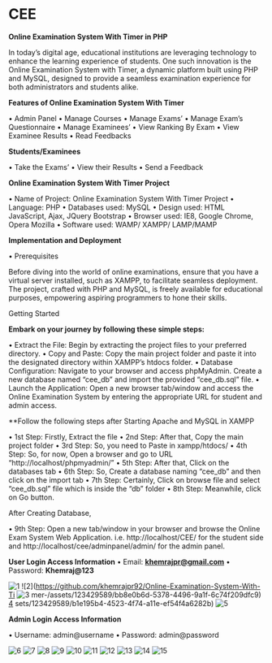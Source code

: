 # CEE

**Online Examination System With Timer in PHP**

In today’s digital age, educational institutions are leveraging technology to enhance the learning experience of students. One such innovation is the Online Examination System with Timer, a dynamic platform built using PHP and MySQL, designed to provide a seamless examination experience for both administrators and students alike.

**Features of Online Examination System With Timer**

•	Admin Panel
•	Manage Courses
•	Manage Exams’
•	Manage Exam’s Questionnaire
•	Manage Examinees’
•	View Ranking By Exam
•	View Examinee Results
•	Read Feedbacks

**Students/Examinees**

•	Take the Exams’
•	View their Results
•	Send a Feedback

**Online Examination System With Timer Project**

•	Name of Project: Online Examination System With Timer Project
•	Language: PHP
•	Databases used: MySQL
•	Design used: HTML JavaScript, Ajax, JQuery Bootstrap
•	Browser used: IE8, Google Chrome, Opera Mozilla
•	Software used: WAMP/ XAMPP/ LAMP/MAMP

**Implementation and Deployment**

•	Prerequisites

Before diving into the world of online examinations, ensure that you have a virtual server installed, such as XAMPP, to facilitate seamless deployment. The project, crafted with PHP and MySQL, is freely available for educational purposes, empowering aspiring programmers to hone their skills.

Getting Started

**Embark on your journey by following these simple steps:**

•	Extract the File: Begin by extracting the project files to your preferred directory.
•	Copy and Paste: Copy the main project folder and paste it into the designated directory within XAMPP’s htdocs folder.
•	Database Configuration: Navigate to your browser and access phpMyAdmin. Create a new database named “cee_db” and import the provided “cee_db.sql” file.
•	Launch the Application: Open a new browser tab/window and access the Online Examination System by entering the appropriate URL for student and admin access.

**Follow the following steps after Starting Apache and   MySQL in XAMPP

•	1st Step: Firstly, Extract the file
•	2nd Step: After that, Copy the main project folder
•	3rd Step: So, you need to Paste in xampp/htdocs/
•	4th Step: So, for now, Open a browser and go to URL “http://localhost/phpmyadmin/”
•	5th Step: After that, Click on the databases tab
•	6th Step: So, Create a database naming “cee_db” and then click on the import tab
•	7th Step: Certainly, Click on browse file and select “cee_db.sql” file which is inside the “db” folder
•	8th Step: Meanwhile, click on Go button.

 After Creating Database,


•	9th Step: Open a new tab/window in your browser and browse the Online Exam System Web Application. i.e. http://localhost/CEE/ for the student side and http://localhost/cee/adminpanel/admin/ for the admin panel.

**User Login Access Information**
•	Email: **khemrajpr@gmail.com**
•	Password: **Khemraj@123**

![1](https://github.com/khemrajpr92/Online-Examination-System-With-Timer-/assets/123429589/275df8d8-aed3-4ba3-bfd0-51425f5a4193)
![2](https://github.com/khemrajpr92/Online-Examination-System-With-Ti
![3](https://github.com/khemrajpr92/Online-Examination-System-With-Timer-/assets/123429589/5b2dd4bf-f8f5-45d3-a567-bce8866ed43f)
mer-/assets/123429589/bb8e0b6d-5378-4496-9a1f-6c74f209dfc9)
[4](https://github.com/khemrajpr92/Online-Examination-System-With-Timer-/assets/123429589/18fb60f5-7b50-4aa2-be08-69540be35708)
sets/123429589/b1e195b4-4523-4f74-a11e-ef54f4a6282b)
![5](https://github.com/khemrajpr92/Online-Examination-System-With-Timer-/assets/123429589/0d8cbb0d-b8f5-4e80-a19b-2fe376f36f77)

**Admin Login Access Information**

•	Username: admin@username
•	Password: admin@password

![6](https://github.com/khemrajpr92/Online-Examination-System-With-Timer-/assets/123429589/d37185dc-8ab1-4229-84a9-0a6bc87b3c88)
![7](https://github.com/khemrajpr92/Online-Examination-System-With-Timer-/assets/123429589/433e4e3d-c124-4dd8-b62e-17c9248d7cab)
![8](https://github.com/khemrajpr92/Online-Examination-System-With-Timer-/assets/123429589/bb3f1403-21ea-42a6-a88c-f194cab0c1fc)
![9](https://github.com/khemrajpr92/Online-Examination-System-With-Timer-/assets/123429589/1a267efa-9d76-4d44-8bce-14eae35e48f0)
![10](https://github.com/khemrajpr92/Online-Examination-System-With-Timer-/assets/123429589/1b49f445-96e6-4c86-a9f2-b5f43bf13bee)
![11](https://github.com/khemrajpr92/Online-Examination-System-With-Timer-/assets/123429589/b2201041-1dc7-4b69-b8a8-f33c52c41f93)
![12](https://github.com/khemrajpr92/Online-Examination-System-With-Timer-/assets/123429589/27f95d19-9729-4418-a0d6-1c9e5d00b24f)
![13](https://github.com/khemrajpr92/Online-Examination-System-With-Timer-/assets/123429589/94f53afb-3d48-4776-a55f-fef6faca139c)
![14](https://github.com/khemrajpr92/Online-Examination-System-With-Timer-/assets/123429589/cb513639-c8a7-45cb-be19-90bbf0ac971d)
![15](https://github.com/khemrajpr92/Online-Examination-System-With-Timer-/assets/123429589/6c659ef8-48f5-4de4-9ba0-1432b0eab6f8)
